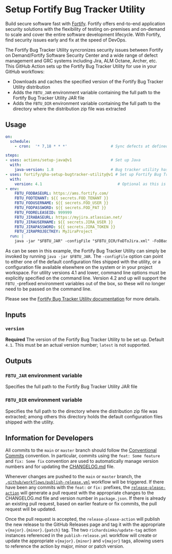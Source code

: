 # Setup Fortify Bug Tracker Utility

Build secure software fast with [Fortify](https://www.microfocus.com/en-us/solutions/application-security). Fortify offers end-to-end application security solutions with the flexibility of testing on-premises and on-demand to scale and cover the entire software development lifecycle. With Fortify, find security issues early and fix at the speed of DevOps. 

The Fortify Bug Tracker Utility syncronizes security issues between Fortify on Demand/Fortify Software Security Center and a wide range of defect management and GRC systems including Jira, ALM Octane, Archer, etc.  This GitHub Action sets up the Fortify Bug Tracker Utility for use in your GitHub workflows:
* Downloads and caches the specified version of the Fortify Bug Tracker Utility distribution
* Adds the `FBTU_JAR` environment variable containing the full path to the Fortify Bug Tracker Utility JAR file
* Adds the `FBTU_DIR` environment variable containing the full path to the directory where the distribution zip file was extracted

## Usage

```yaml
on:
  schedule:
    - cron:  '* 7,18 * * *'                   # Sync defects at defined interval

steps:
- uses: actions/setup-java@v1                 # Set up Java
  with:
    java-version: 1.8                         # Bug tracker utility has been successfully tested with 1.8, other versions may also work
- uses: fortify/gha-setup-bugtracker-utility@v1 # Set up Fortify Bug Tracker Utility
  with:
    version: 4.1                                 # Optional as this is the default
- env:
    FBTU_FODBASEURL: https://ams.fortify.com/
    FBTU_FODTENANT: ${{ secrets.FOD_TENANT }}
    FBTU_FODUSERNAME: ${{ secrets.FOD_USER }}
    FBTU_FODPASSWORD: ${{ secrets.FOD_PAT }}
    FBTU_FODRELEASEID: 999999
    FBTU_JIRABASEURL: https://myjira.atlassian.net/
    FBTU_JIRAUSERNAME: ${{ secrets.JIRA_USER }}
    FBTU_JIRAPASSWORD: ${{ secrets.JIRA_TOKEN }}
    FBTU_JIRAPROJECTKEY: MyJiraProject
  run: |
    java -jar "$FBTU_JAR" -configFile "$FBTU_DIR/FoDToJira.xml" -FoDBaseUrl "$FBTU_FODBASEURL" -FoDTenant "$FBTU_FODTENANT" -FoDUserName "$FBTU_FODUSERNAME" -FoDPassword "$FBTU_FODPASSWORD" -FoDReleaseId "$FBTU_FODRELEASEID" --JiraBaseUrl "$FBTU_JIRABASEURL" -JiraUserName "$FBTU_JIRAUSERNAME" -JiraPassword "$FBTU_JIRAPASSWORD" -JiraProjectKey "$FBTU_JIRAPROJECTKEY"
```

As can be seen in this example, the Fortify Bug Tracker Utility can simply be invoked by running `java -jar $FBTU_JAR`.
The `-configFile` option can point to either one of the default configuration files shipped with the utility,
or a configuration file available elsewhere on the system or in your project workspace. For utility versions 4.1 and
lower, command line options must be explicitly specified on the command line. Version 4.2 and up will support the 
`FBTU_`-prefixed environment variables out of the box, so these will no longer need to be passed on the command line.

Please see the [Fortify Bug Tracker Utility documentation](https://github.com/fortify-ps/FortifyBugTrackerUtility) for more details.

## Inputs

### `version`
**Required** The version of the Fortify Bug Tracker Utility to be set up. Default `4.1`. This must be an actual version number; `latest` is not supported.

## Outputs

### `FBTU_JAR` environment variable
Specifies the full path to the Fortify Bug Tracker Utility JAR file

### `FBTU_DIR` environment variable
Specifies the full path to the directory where the distribution zip file was extracted; among others this directory holds
the default configuration files shipped with the utility.

## Information for Developers

All commits to the `main` or `master` branch should follow the [Conventional Commits](https://www.conventionalcommits.org/en/v1.0.0/) convention. In particular, commits using the `feat: Some feature` and `fix: Some fix` convention are used to automatically manage version numbers and for updating the [CHANGELOG.md](https://github.com/fortify/gha-setup-bugtracker-utility/blob/master/CHANGELOG.md) file.

Whenever changes are pushed to the `main` or `master` branch, the [`.github/workflows/publish-release.yml`](https://github.com/fortify/gha-setup-bugtracker-utility/blob/master/.github/workflows/publish-release.yml) workflow will be triggered. If there have been any commits with the `feat:` or `fix:` prefixes, the [`release-please-action`](https://github.com/google-github-actions/release-please-action) will generate a pull request with the appropriate changes to the CHANGELOG.md file and version number in `package.json`. If there is already an existing pull request, based on earlier feature or fix commits, the pull request will be updated.

Once the pull request is accepted, the `release-please-action` will publish the new release to the GitHub Releases page and tag it with the appropriate `v{major}.{minor}.{patch}` tag. The two `richardsimko/update-tag` action instances referenced in the `publish-release.yml` workflow will create or update the appropriate `v{major}.{minor}` and `v{major}` tags, allowing users to reference the action by major, minor or patch version.